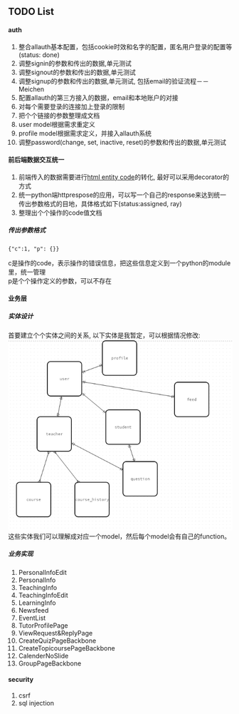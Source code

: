 ## TODO List  
[htmlenti]: http://www.w3schools.com/html/html_entities.asp "HTML Entity Code"
[entitydesign]: ./todo/simple_entity_design.png "Simple Entity Design"
  
#### auth  
1. 整合allauth基本配置，包括cookie时效和名字的配置，匿名用户登录的配置等(status: done)
2. 调整signin的参数和传出的数据,单元测试  
3. 调整signout的参数和传出的数据,单元测试  
4. 调整signup的参数和传出的数据,单元测试, 包括email的验证流程－－Meichen  
5. 配置allauth的第三方接入的数据，email和本地账户的对接  
6. 对每个需要登录的连接加上登录的限制
7. 把个个链接的参数整理成文档
8. user model根据需求重定义  
9. profile model根据需求定义，并接入allauth系统
10. 调整password(change, set, inactive, reset)的参数和传出的数据,单元测试  
  
  
#### 前后端数据交互统一  
1. 前端传入的数据需要进行[html entity code][htmlenti]的转化, 最好可以采用decorator的方式  
2. 统一python端httprespose的应用，可以写一个自己的response来达到统一传出参数格式的目地，具体格式如下(status:assigned, ray)  
3. 整理出个个操作的code值文档
    
##### 传出参数格式
    
    {"c":1, "p": {}}  
  
c是操作的code，表示操作的错误信息，把这些信息定义到一个python的module里，统一管理  
p是个个操作定义的参数，可以不存在
  
  
#### 业务层  
  
##### 实体设计  
首要建立个个实体之间的关系, 以下实体是我暂定，可以根据情况修改:  
![Simple Entity Design][entitydesign]   
这些实体我们可以理解成对应一个model，然后每个model会有自己的function。

##### 业务实现

1. PersonalInfoEdit  
2. PersonalInfo  
3. TeachingInfo  
4. TeachingInfoEdit  
5. LearningInfo  
6. Newsfeed  
7. EventList  
8. TutorProfilePage  
9. ViewRequest&ReplyPage  
10. CreateQuizPageBackbone  
11. CreateTopicoursePageBackbone  
12. CalenderNoSlide  
13. GroupPageBackbone

#### security  
1. csrf  
2. sql injection
